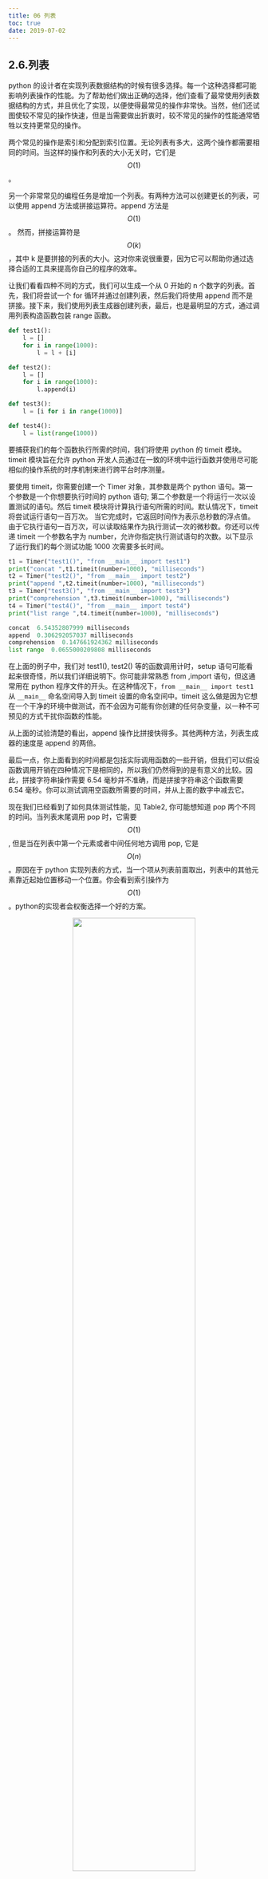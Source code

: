 ```yaml
---
title: 06 列表
toc: true
date: 2019-07-02
---
```

## 2.6.列表

python 的设计者在实现列表数据结构的时候有很多选择。每一个这种选择都可能影响列表操作的性能。为了帮助他们做出正确的选择，他们查看了最常使用列表数据结构的方式，并且优化了实现，以便使得最常见的操作非常快。当然，他们还试图使较不常见的操作快速，但是当需要做出折衷时，较不常见的操作的性能通常牺牲以支持更常见的操作。

两个常见的操作是索引和分配到索引位置。无论列表有多大，这两个操作都需要相同的时间。当这样的操作和列表的大小无关时，它们是 $$O(1)$$。

另一个非常常见的编程任务是增加一个列表。有两种方法可以创建更长的列表，可以使用 append 方法或拼接运算符。append 方法是 $$O(1)$$。 然而，拼接运算符是 $$O(k)$$，其中 k 是要拼接的列表的大小。这对你来说很重要，因为它可以帮助你通过选择合适的工具来提高你自己的程序的效率。

让我们看看四种不同的方式，我们可以生成一个从 0 开始的 n 个数字的列表。首先，我们将尝试一个 for 循环并通过创建列表，然后我们将使用 append 而不是拼接。接下来，我们使用列表生成器创建列表，最后，也是最明显的方式，通过调用列表构造函数包装 range 函数。

```python
def test1():
    l = []
    for i in range(1000):
        l = l + [i]

def test2():
    l = []
    for i in range(1000):
        l.append(i)

def test3():
    l = [i for i in range(1000)]

def test4():
    l = list(range(1000))
```

要捕获我们的每个函数执行所需的时间，我们将使用 python 的 timeit 模块。timeit 模块旨在允许 python 开发人员通过在一致的环境中运行函数并使用尽可能相似的操作系统的时序机制来进行跨平台时序测量。

要使用 timeit，你需要创建一个 Timer 对象，其参数是两个 python 语句。第一个参数是一个你想要执行时间的 python 语句; 第二个参数是一个将运行一次以设置测试的语句。然后 timeit 模块将计算执行语句所需的时间。默认情况下，timeit 将尝试运行语句一百万次。 当它完成时，它返回时间作为表示总秒数的浮点值。由于它执行语句一百万次，可以读取结果作为执行测试一次的微秒数。你还可以传递 timeit 一个参数名字为 number，允许你指定执行测试语句的次数。以下显示了运行我们的每个测试功能 1000 次需要多长时间。

```python
t1 = Timer("test1()", "from __main__ import test1")
print("concat ",t1.timeit(number=1000), "milliseconds")
t2 = Timer("test2()", "from __main__ import test2")
print("append ",t2.timeit(number=1000), "milliseconds")
t3 = Timer("test3()", "from __main__ import test3")
print("comprehension ",t3.timeit(number=1000), "milliseconds")
t4 = Timer("test4()", "from __main__ import test4")
print("list range ",t4.timeit(number=1000), "milliseconds")

concat  6.54352807999 milliseconds
append  0.306292057037 milliseconds
comprehension  0.147661924362 milliseconds
list range  0.0655000209808 milliseconds
```

在上面的例子中，我们对 test1(), test2() 等的函数调用计时，setup 语句可能看起来很奇怪，所以我们详细说明下。你可能非常熟悉 from ,import 语句，但这通常用在 python 程序文件的开头。在这种情况下，`from __main__ import test1` 从 `__main__` 命名空间导入到 timeit 设置的命名空间中。timeit 这么做是因为它想在一个干净的环境中做测试，而不会因为可能有你创建的任何杂变量，以一种不可预见的方式干扰你函数的性能。

从上面的试验清楚的看出，append 操作比拼接快得多。其他两种方法，列表生成器的速度是 append 的两倍。

最后一点，你上面看到的时间都是包括实际调用函数的一些开销，但我们可以假设函数调用开销在四种情况下是相同的，所以我们仍然得到的是有意义的比较。因此，拼接字符串操作需要 6.54 毫秒并不准确，而是拼接字符串这个函数需要 6.54 毫秒。你可以测试调用空函数所需要的时间，并从上面的数字中减去它。

现在我们已经看到了如何具体测试性能，见 Table2, 你可能想知道 pop 两个不同的时间。当列表末尾调用 pop 时，它需要 $$O(1)$$, 但是当在列表中第一个元素或者中间任何地方调用 pop, 它是 $$O(n)$$。原因在于 python 实现列表的方式，当一个项从列表前面取出，列表中的其他元素靠近起始位置移动一个位置。你会看到索引操作为 $$O(1)$$。python的实现者会权衡选择一个好的方案。

<p align="center">
    <img width="70%" height="70%" src="http://images.iterate.site/blog/image/20190702/wG1lSHFSYs6N.png?imageslim">
</p>


作为一种演示性能差异的方法，我们用 timeit 来做一个实验。我们的目标是验证从列表从末尾 pop 元素和从开始 pop 元素的性能。同样，我们也想测量不同列表大小对这个时间的影响。我们期望看到的是，从列表末尾处弹出所需时间将保持不变，即使列表不断增长。而从列表开始处弹出元素时间将随列表增长而增加。

Listing 4 展示了两种 pop 方式的比较。从第一个示例看出，从末尾弹出需要 0.0003 毫秒。从开始弹出要花费 4.82 毫秒。对于一个 200 万的元素列表，相差 16000 倍。

Listing 4 需要注意的几点，第一， `from __main__ import x` , 虽然我们没有定义一个函数，我们确实希望能够在我们的测试中使用列表对象 x, 这种方法允许我们只计算单个弹出语句，获得该操作最精确的测量时间。因为 timer 重复了 1000 次，该列表每次循环大小都减 1。但是由于初始列表大小为 200万，我们只减少总体大小的 0.05%。

```python
popzero = timeit.Timer("x.pop(0)",
                       "from __main__ import x")
popend = timeit.Timer("x.pop()",
                      "from __main__ import x")

x = list(range(2000000))
popzero.timeit(number=1000)
4.8213560581207275

x = list(range(2000000))
popend.timeit(number=1000)
0.0003161430358886719
```

*Listing 4*

虽然我们第一个测试显示 pop(0) 比 pop() 慢， 但它没有证明 pop(0) 是 O(n), pop()是 O(1)。要验证它，我们需要看下一系列列表大小的调用效果。

```python
popzero = Timer("x.pop(0)",
                "from __main__ import x")
popend = Timer("x.pop()",
               "from __main__ import x")
print("pop(0)   pop()")
for i in range(1000000,100000001,1000000):
    x = list(range(i))
    pt = popend.timeit(number=1000)
    x = list(range(i))
    pz = popzero.timeit(number=1000)
    print("%15.5f, %15.5f" %(pz,pt))
```

*Listing 5*

Figure 3 展示了我们实验的结果，你可以看到，随着列表变长，pop(0) 时间也增加，而 pop() 时间保持非常平坦。这正是我们期望看到的 $$O(n)$$ 和 $$O(1)$$。

<p align="center">
    <img width="70%" height="70%" src="http://images.iterate.site/blog/image/20190702/iF0zA0LgcV4B.png?imageslim">
</p>






# 相关

- [python-data-structure-cn](https://github.com/facert/python-data-structure-cn)
